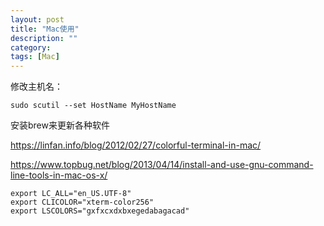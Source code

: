 ```yaml
---
layout: post
title: "Mac使用"
description: ""
category: 
tags: [Mac]
---
```



修改主机名：

    sudo scutil --set HostName MyHostName

安装brew来更新各种软件

<https://linfan.info/blog/2012/02/27/colorful-terminal-in-mac/>

<https://www.topbug.net/blog/2013/04/14/install-and-use-gnu-command-line-tools-in-mac-os-x/>


    export LC_ALL="en_US.UTF-8"
    export CLICOLOR="xterm-color256"
    export LSCOLORS="gxfxcxdxbxegedabagacad"

